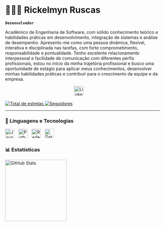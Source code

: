# 👩🏻‍💻 Rickelmyn Ruscas

**`Desenvolvedor`**

Acadêmico de Engenharia de Software, com sólido conhecimento teórico e habilidades práticas em desenvolvimento, integração de sistemas e análise de desempenho. Apresento-me como uma pessoa dinâmica, flexível, interativa e disciplinada nas tarefas, com forte comprometimento, responsabilidade e pontualidade. Tenho excelente relacionamento interpessoal e facilidade de comunicação com diferentes perfis profissionais, estou no início da minha trajetória profissional e busco uma oportunidade de estágio para aplicar meus conhecimentos, desenvolver minhas habilidades práticas e contribuir para o crescimento da equipe e da empresa.

<p align="center">
  <a href="https://www.linkedin.com/in/rickelmyn-ruescas-5aaba7308/"><img width="32px" alt="LinkedIn" title="LinkedIn" src="https://i.imgur.com/yRpa1dQ.png"/></a>
  &#8287;&#8287;&#8287;&#8287;&#8287;
  
<p align="left">
    </a> 
    <a href="https://github.com/RickelmynRuescas?tab=repositories&sort=stargazers">
        <img 
            alt="Total de estrelas" 
            title="Total de estrelas GitHub" 
            src="https://custom-icon-badges.demolab.com/github/stars/RickelmynRuescas?color=55960c&style=for-the-badge&labelColor=488207&logo=star&label=estrelas"
        />
    </a>
    <a href="https://github.com/RickelmynRuescas?tab=followers">
        <img 
            alt="Seguidores" 
            title="Me siga no GitHub" 
            src="https://custom-icon-badges.demolab.com/github/followers/RickelmynRuescas?color=236ad3&labelColor=1155ba&style=for-the-badge&logo=github&label=Seguidores&logoColor=white"
        />
    </a>
</p>

---

### 🤖 Linguagens e Tecnologias

<img 
    align="left" 
    alt="Java"
    title="Java" 
    width="30px" 
    style="padding-right: 10px;" 
    src="https://cdn.jsdelivr.net/gh/devicons/devicon@latest/icons/java/java-original-wordmark.svg" 
/>
<img 
    align="left" 
    alt="Python" 
    title="Python"
    width="30px" 
    style="padding-right: 10px;" 
    src="https://cdn.jsdelivr.net/gh/devicons/devicon@latest/icons/python/python-original.svg" 
/>
<img 
    align="left" 
    alt="Redes" 
    title="Redes"
    width="30px" 
    style="padding-right: 10px;" 
    src="https://cdn.jsdelivr.net/gh/devicons/devicon@latest/icons/networkx/networkx-original.svg"
/>
<img 
    align="left" 
    alt="Data"
    title="Data" 
    width="30px" 
    style="padding-right: 10px;" 
    src="https://cdn.jsdelivr.net/gh/devicons/devicon@latest/icons/oracle/oracle-original.svg"
/>
<br/>
<br/>

### 📊 Estatísticas

<p>
  <img 
    align="left" 
    alt="GitHub Stats" 
    height="200" 
    style="padding-right: 10px;" 
    src="https://github-readme-stats.vercel.app/api?username=RickelmynRuescas&show_icons=true&theme=tokyonight&include_all_commits=true&locale=pt-br" 
  />
</p>
